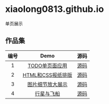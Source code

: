 # xiaolong0813.github.io
单页展示
## 作品集

|编号|Demo|源码|
|:--:|:--:|:--:|
|1|[TODO单页面应用](https://xiaolong0813.github.io/todo-new/todo-new.html)|[源码](https://github.com/xiaolong0813/xiaolong0813.github.io/tree/master/todo-new)|
|2|[HTML和CSS报纸排版](https://xiaolong0813.github.io/newspaper/HTML和css模拟报纸排版.html)|[源码](https://github.com/xiaolong0813/xiaolong0813.github.io/tree/master/newspaper)|
|3|[图片细节放大展示](https://xiaolong0813.github.io/imgAmplifier/imgAmplifier.html)|[源码](https://github.com/xiaolong0813/xiaolong0813.github.io/tree/master/imgAmplifier)|
|4|[行星与飞船](https://xiaolong0813.github.io/行星与飞船/行星与飞船.html)|[源码](https://github.com/xiaolong0813/xiaolong0813.github.io/tree/master/%E8%A1%8C%E6%98%9F%E4%B8%8E%E9%A3%9E%E8%88%B9)|
